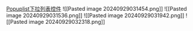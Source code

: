 [Popuplist下拉列表控件](file:///D:/Obsidian%20Unity/Unity/UI%20System/Assets/Scripts/NGUI/%E7%9F%A5%E8%AF%86%E7%82%B9/Lesson9_PopupList/Lesson9.cs)
![[Pasted image 20240929031454.png]]
![[Pasted image 20240929031536.png]]
![[Pasted image 20240929031942.png]]
![[Pasted image 20240929032318.png]]
